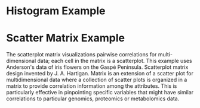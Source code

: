 
# Histogram Example

# Scatter Matrix Example

The scatterplot matrix visualizations pairwise correlations for multi-dimensional data; each cell in the matrix is a scatterplot.
This example uses Anderson's data of iris flowers on the Gaspé Peninsula. Scatterplot matrix design invented by J. A. Hartigan.
Matrix is an extension of a scatter plot for multidimensional data where a collection of scatter plots is organized in a matrix
to provide correlation information among the attributes. This is particularly effective in pinpointing specific variables that
might have similar correlations to particular genomics, proteomics or metabolomics data.


